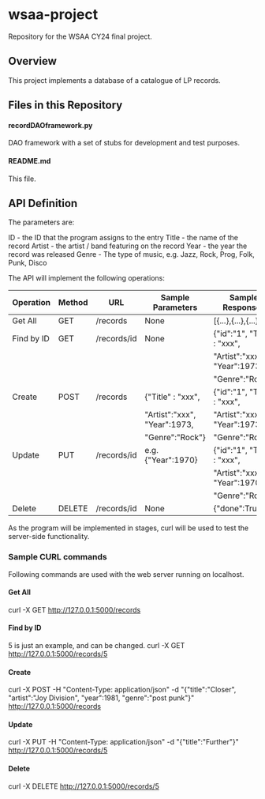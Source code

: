 # wsaa-project
Repository for the WSAA CY24 final project.

## Overview
This project implements a database of a catalogue of LP records.

## Files in this Repository

#### recordDAOframework.py
DAO framework with a set of stubs for development and test purposes.

#### README.md
This file.


## API Definition
The parameters are:

ID - the ID that the program assigns to the entry
Title - the name of the record
Artist - the artist / band featuring on the record
Year - the year the record was released
Genre - The type of music, e.g. Jazz, Rock, Prog, Folk, Punk, Disco

The API will implement the following operations:

| Operation | Method | URL | Sample Parameters | Sample Responses |
|-----------|--------|-----|-------------------|------------------|
| Get All | GET | /records | None | [{...},{...},{...}] |
| Find by ID | GET | /records/id | None | {"id":"1", "Title" : "xxx", |
| | | | | "Artist":"xxx", "Year":1973,|
| | | | | "Genre":"Rock"} |
| Create | POST | /records | {"Title" : "xxx", | {"id":"1", "Title" : "xxx", |
| | | |  "Artist":"xxx", "Year":1973, | "Artist":"xxx", "Year":1973,|
| | | |  "Genre":"Rock"} | "Genre":"Rock"} |
| Update | PUT | /records/id | e.g. {"Year":1970} | {"id":"1", "Title" : "xxx", |
| | | | | "Artist":"xxx", "Year":1970,|
| | | | | "Genre":"Rock"} |
| Delete | DELETE | /records/id | None | {"done":True} |

As the program will be implemented in stages, curl will be used to test the server-side functionality.

### Sample CURL commands
Following commands are used with the web server running on localhost.

#### Get All
curl -X GET http://127.0.0.1:5000/records

#### Find by ID
5 is just an example, and can be changed.
curl -X GET http://127.0.0.1:5000/records/5

#### Create
curl -X POST -H "Content-Type: application/json" -d "{\"title\":\"Closer\", \"artist\":\"Joy Division\", \"year\":1981, \"genre\":\"post punk\"}" http://127.0.0.1:5000/records

#### Update
curl -X PUT -H "Content-Type: application/json" -d "{\"title\":\"Further\"}" http://127.0.0.1:5000/records/5

#### Delete 
curl -X DELETE http://127.0.0.1:5000/records/5
